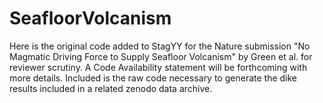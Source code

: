 # SeafloorVolcanism

Here is the original code added to StagYY for the Nature submission "No Magmatic Driving Force to Supply Seafloor Volcanism" by Green et al. for reviewer scrutiny.  A Code Availability statement will be forthcoming with more details.  Included is the raw code necessary to generate the dike results included in a related zenodo data archive.
